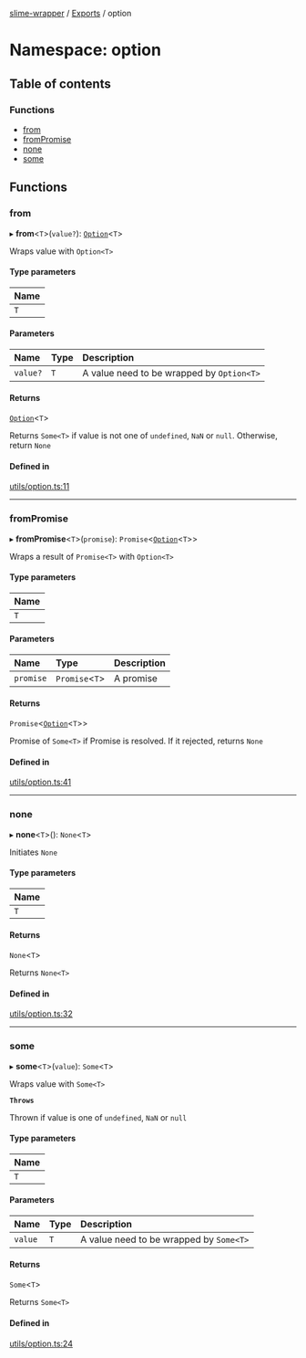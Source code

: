 [slime-wrapper](../README.md) / [Exports](../modules.md) / option

# Namespace: option

## Table of contents

### Functions

- [from](option.md#from)
- [fromPromise](option.md#frompromise)
- [none](option.md#none)
- [some](option.md#some)

## Functions

### from

▸ **from**<`T`\>(`value?`): [`Option`](../classes/Option-1.md)<`T`\>

Wraps value with `Option<T>`

#### Type parameters

| Name |
| :------ |
| `T` |

#### Parameters

| Name | Type | Description |
| :------ | :------ | :------ |
| `value?` | `T` | A value need to be wrapped by `Option<T>` |

#### Returns

[`Option`](../classes/Option-1.md)<`T`\>

Returns `Some<T>` if value is not one of `undefined`, `NaN` or `null`.
Otherwise, return `None`

#### Defined in

[utils/option.ts:11](https://github.com/foreveraloneT/slime/blob/f365186/src/utils/option.ts#L11)

___

### fromPromise

▸ **fromPromise**<`T`\>(`promise`): `Promise`<[`Option`](../classes/Option-1.md)<`T`\>\>

Wraps a result of `Promise<T>` with `Option<T>`

#### Type parameters

| Name |
| :------ |
| `T` |

#### Parameters

| Name | Type | Description |
| :------ | :------ | :------ |
| `promise` | `Promise`<`T`\> | A promise |

#### Returns

`Promise`<[`Option`](../classes/Option-1.md)<`T`\>\>

Promise of `Some<T>` if Promise is resolved. If it rejected, returns `None`

#### Defined in

[utils/option.ts:41](https://github.com/foreveraloneT/slime/blob/f365186/src/utils/option.ts#L41)

___

### none

▸ **none**<`T`\>(): `None`<`T`\>

Initiates `None`

#### Type parameters

| Name |
| :------ |
| `T` |

#### Returns

`None`<`T`\>

Returns `None<T>`

#### Defined in

[utils/option.ts:32](https://github.com/foreveraloneT/slime/blob/f365186/src/utils/option.ts#L32)

___

### some

▸ **some**<`T`\>(`value`): `Some`<`T`\>

Wraps value with `Some<T>`

**`Throws`**

Thrown if value is one of `undefined`, `NaN` or `null`

#### Type parameters

| Name |
| :------ |
| `T` |

#### Parameters

| Name | Type | Description |
| :------ | :------ | :------ |
| `value` | `T` | A value need to be wrapped by `Some<T>` |

#### Returns

`Some`<`T`\>

Returns `Some<T>`

#### Defined in

[utils/option.ts:24](https://github.com/foreveraloneT/slime/blob/f365186/src/utils/option.ts#L24)

